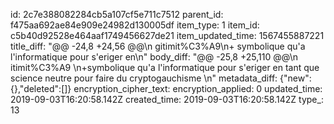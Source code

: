 id: 2c7e388082284cb5a107cf5e711c7512
parent_id: f475aa692ae84e909e24982d130005df
item_type: 1
item_id: c5b40d92528e464aaf1749456627de21
item_updated_time: 1567455887221
title_diff: "@@ -24,8 +24,56 @@\n gitimit%C3%A9\n+ symbolique qu'a l'informatique pour s'eriger en\n"
body_diff: "@@ -25,8 +25,110 @@\n itimit%C3%A9 \n+symbolique qu'a l'informatique pour s'eriger en tant que science neutre pour faire du cryptogauchisme \n"
metadata_diff: {"new":{},"deleted":[]}
encryption_cipher_text: 
encryption_applied: 0
updated_time: 2019-09-03T16:20:58.142Z
created_time: 2019-09-03T16:20:58.142Z
type_: 13